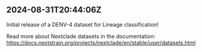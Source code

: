 ## 2024-08-31T20:44:06Z

Initial release of a DENV-4 dataset for Lineage classification!

Read more about Nextclade datasets in the documentation: https://docs.nextstrain.org/projects/nextclade/en/stable/user/datasets.html
